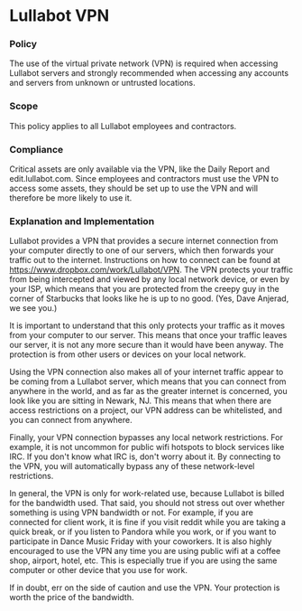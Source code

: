 # Lullabot VPN

### Policy
The use of the virtual private network (VPN) is required when accessing Lullabot servers and strongly recommended when accessing any accounts and servers from unknown or untrusted locations.

### Scope
This policy applies to all Lullabot employees and contractors.

### Compliance
Critical assets are only available via the VPN, like the Daily Report and edit.lullabot.com. Since employees and contractors must use the VPN to access some assets, they should be set up to use the VPN and will therefore be more likely to use it.

### Explanation and Implementation

Lullabot provides a VPN that provides a secure internet connection from your computer directly to one of our servers, which then forwards your traffic out to the internet. Instructions on how to connect can be found at https://www.dropbox.com/work/Lullabot/VPN. The VPN protects your traffic from being intercepted and viewed by any local network device, or even by your ISP, which means that you are protected from the creepy guy in the corner of Starbucks that looks like he is up to no good. (Yes, Dave Anjerad, we see you.)

It is important to understand that this only protects your traffic as it moves from your computer to our server. This means that once your traffic leaves our server, it is not any more secure than it would have been anyway. The protection is from other users or devices on your local network.

Using the VPN connection also makes all of your internet traffic appear to be coming from a Lullabot server, which means that you can connect from anywhere in the world, and as far as the greater internet is concerned, you look like you are sitting in Newark, NJ. This means that when there are access restrictions on a project, our VPN address can be whitelisted, and you can connect from anywhere.

Finally, your VPN connection bypasses any local network restrictions. For example, it is not uncommon for public wifi hotspots to block services like IRC. If you don't know what IRC is, don't worry about it. By connecting to the VPN, you will automatically bypass any of these network-level restrictions.

In general, the VPN is only for work-related use, because Lullabot is billed for the bandwidth used. That said, you should not stress out over whether something is using VPN bandwidth or not. For example, if you are connected for client work, it is fine if you visit reddit while you are taking a quick break, or if you listen to Pandora while you work, or if you want to participate in Dance Music Friday with your coworkers. It is also highly encouraged to use the VPN any time you are using public wifi at a coffee shop, airport, hotel, etc. This is especially true if you are using the same computer or other
device that you use for work.

If in doubt, err on the side of caution and use the VPN. Your protection is worth the price of the bandwidth.
